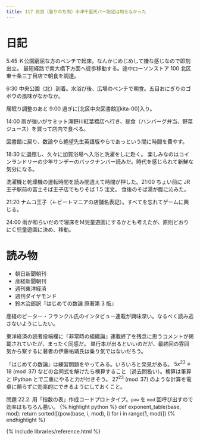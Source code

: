 ```yaml
---
title: 117 日目（曇りのち雨）木津千里天パー設定は知らなかった
---
```


# 日記

5:45 Ｋ公園窮屈な方のベンチで起床。なんかじめじめして嫌な感じなので即刻出立。
最短経路で南大橋下方面へ徒歩移動する。途中ローソンストア 100 北区東十条三丁目店で朝食を調達。

6:30 中央公園（北）到着。水浴び後、広場のベンチで朝食。五目おにぎりのゴボウの風味がなかなか。

居眠り調整のあと 9:00 過ぎに[北区中央図書館][kita-00]入り。

14:00 雨が強いがサミット滝野川紅葉橋店へ行き、昼食（ハンバーグ弁当、野菜ジュース）を買って店内で食べる。

図書館に戻り、数論やら絶望先生英語版やらであっという間に時間を費やす。

18:30 に退館し、久々に加賀浴場へ入浴と洗濯をしに赴く。
楽しみなのはコインランドリーの少年サンデーのバックナンバー読みだ。時代を感じられて新鮮な気分になる。

洗濯機と乾燥機の運転時間を読み間違えて時間が押した。21:00 ちょい前に JR 王子駅前の富士そば王子店でもりそば 1.5 注文。
食後のそば湯が腹に沁みた。

21:20 ナムコ王子（←ビートマニアの店舗名表記）。すべてを忘れてゲームに興じる。

24:00 雨が和らいだので寝床をＭ児童遊園にするかとも考えたが、原則どおりにＣ児童遊園に決め、移動。

# 読み物

* 朝日新聞朝刊
* 産経新聞朝刊
* 週刊東洋経済
* 週刊ダイヤモンド
* 鈴木治郎訳『はじめての数論 原著第 3 版』

産経のピーター・フランクル氏のインタビュー連載が興味深い。なるべく読み逃さないようにしたい。

東洋経済の読者投稿欄に『非常時の組織論』連載終了を残念に思うコメントが掲載されていたが、まったく同感だ。
単行本が出るといいのだが、最終回の雰囲気から察するに著者の伊藤祐靖氏は乗り気ではないだろう。

『はじめての数論』は練習問題をやってみる。いろいろと発見がある。
$5x^{23} \equiv 18 \pmod{37}$ などの合同式を解けたら検算すること（過去問扱い）。検算は筆算と IPython とで二重にやると力が付きそう。
$27^{23} \pmod{37}$ のような計算を電卓に頼らずに効率的にできるようにしておくこと。

問題 22.2. 用「指数の表」作成コードプロトタイプ。`pow` を `mod` 回呼び出すので効率はもちろん悪い。
{% highlight python %}
def exponent_table(base, mod):
    return sorted([(pow(base, i, mod), i) for i in range(1, mod)])
{% endhighlight %}

{% include libraries/reference.html %}
